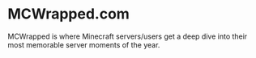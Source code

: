 # MCWrapped.com

MCWrapped is where Minecraft servers/users get a deep dive into their most memorable server moments of the year.
